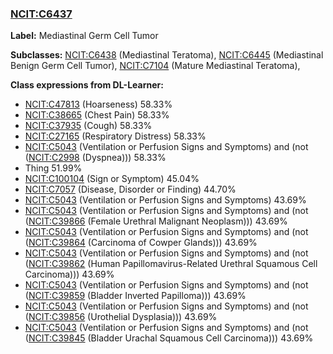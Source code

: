 
### [NCIT:C6437](http://purl.obolibrary.org/obo/NCIT_C6437)
**Label:** Mediastinal Germ Cell Tumor

**Subclasses:** [NCIT:C6438](http://purl.obolibrary.org/obo/NCIT_C6438) (Mediastinal Teratoma), [NCIT:C6445](http://purl.obolibrary.org/obo/NCIT_C6445) (Mediastinal Benign Germ Cell Tumor), [NCIT:C7104](http://purl.obolibrary.org/obo/NCIT_C7104) (Mature Mediastinal Teratoma), 

**Class expressions from DL-Learner:**

- [NCIT:C47813](http://purl.obolibrary.org/obo/NCIT_C47813) (Hoarseness) 58.33%
- [NCIT:C38665](http://purl.obolibrary.org/obo/NCIT_C38665) (Chest Pain) 58.33%
- [NCIT:C37935](http://purl.obolibrary.org/obo/NCIT_C37935) (Cough) 58.33%
- [NCIT:C27165](http://purl.obolibrary.org/obo/NCIT_C27165) (Respiratory Distress) 58.33%
- [NCIT:C5043](http://purl.obolibrary.org/obo/NCIT_C5043) (Ventilation or Perfusion Signs and Symptoms) and (not ([NCIT:C2998](http://purl.obolibrary.org/obo/NCIT_C2998) (Dyspnea))) 58.33%
- Thing 51.99%
- [NCIT:C100104](http://purl.obolibrary.org/obo/NCIT_C100104) (Sign or Symptom) 45.04%
- [NCIT:C7057](http://purl.obolibrary.org/obo/NCIT_C7057) (Disease, Disorder or Finding) 44.70%
- [NCIT:C5043](http://purl.obolibrary.org/obo/NCIT_C5043) (Ventilation or Perfusion Signs and Symptoms) 43.69%
- [NCIT:C5043](http://purl.obolibrary.org/obo/NCIT_C5043) (Ventilation or Perfusion Signs and Symptoms) and (not ([NCIT:C39866](http://purl.obolibrary.org/obo/NCIT_C39866) (Female Urethral Malignant Neoplasm))) 43.69%
- [NCIT:C5043](http://purl.obolibrary.org/obo/NCIT_C5043) (Ventilation or Perfusion Signs and Symptoms) and (not ([NCIT:C39864](http://purl.obolibrary.org/obo/NCIT_C39864) (Carcinoma of Cowper Glands))) 43.69%
- [NCIT:C5043](http://purl.obolibrary.org/obo/NCIT_C5043) (Ventilation or Perfusion Signs and Symptoms) and (not ([NCIT:C39862](http://purl.obolibrary.org/obo/NCIT_C39862) (Human Papillomavirus-Related Urethral Squamous Cell Carcinoma))) 43.69%
- [NCIT:C5043](http://purl.obolibrary.org/obo/NCIT_C5043) (Ventilation or Perfusion Signs and Symptoms) and (not ([NCIT:C39859](http://purl.obolibrary.org/obo/NCIT_C39859) (Bladder Inverted Papilloma))) 43.69%
- [NCIT:C5043](http://purl.obolibrary.org/obo/NCIT_C5043) (Ventilation or Perfusion Signs and Symptoms) and (not ([NCIT:C39856](http://purl.obolibrary.org/obo/NCIT_C39856) (Urothelial Dysplasia))) 43.69%
- [NCIT:C5043](http://purl.obolibrary.org/obo/NCIT_C5043) (Ventilation or Perfusion Signs and Symptoms) and (not ([NCIT:C39845](http://purl.obolibrary.org/obo/NCIT_C39845) (Bladder Urachal Squamous Cell Carcinoma))) 43.69%


